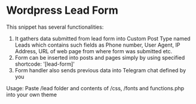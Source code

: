 # Wordpress Lead Form

This snippet has several functionalities:

1. It gathers data submitted from lead form into Custom Post Type named Leads which contains
   such fields as Phone number, User Agent, IP Address, URL of web page from where form was submitted etc.
2. Form can be inserted into posts and pages simply by using specified shortcode: '[lead-form]'
3. Form handler also sends previous data into Telegram chat defined by you

Usage:
Paste /lead folder and contents of /css, /fonts and functions.php into your own theme
